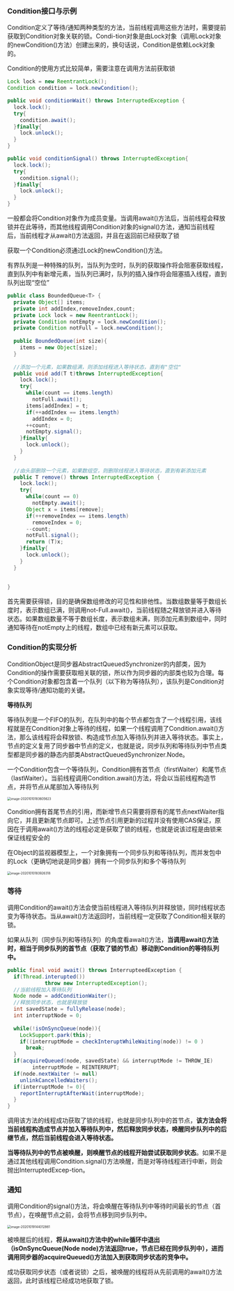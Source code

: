 ### Condition接口与示例

Condition定义了等待/通知两种类型的方法，当前线程调用这些方法时，需要提前获取到Condition对象关联的锁。Condi-tion对象是由Lock对象（调用Lock对象的newCondition()方法）创建出来的，换句话说，Condition是依赖Lock对象的。

Condition的使用方式比较简单，需要注意在调用方法前获取锁

```java
Lock lock = new ReentrantLock();
Condition condition = lock.newCondition();

public void conditionWait() throws InterruptedException {
  lock.lock();
  try{
    condition.await();
  }finally{
    lock.unlock();
  }
}

public void conditionSignal() throws InterruptedException{
  lock.lock();
  try{
    condition.signal();
  }finally{
    lock.unlock();
  }
}

```

一般都会将Condition对象作为成员变量。当调用await()方法后，当前线程会释放锁并在此等待，而其他线程调用Condition对象的signal()方法，通知当前线程后，当前线程才从await()方法返回，并且在返回前已经获取了锁

获取一个Condition必须通过Lock的newCondition()方法。

有界队列是一种特殊的队列，当队列为空时，队列的获取操作将会阻塞获取线程，直到队列中有新增元素，当队列已满时，队列的插入操作将会阻塞插入线程，直到队列出现“空位”

```java
public class BoundedQueue<T> {
  private Object[] items;
  private int addIndex,removeIndex,count;
  private Lock lock = new ReentrantLock();
  private Condition notEmpty = lock.newCondition();
  private Condition notFull = lock.newCondition();
  
  public BoundedQueue(int size){
    items = new Object[size];
  }
  
  //添加一个元素，如果数组满，则添加线程进入等待状态，直到有"空位"
  public void add(T t)throws InterruptedException{
    lock.lock();
    try{
      while(count == items.length)
        notFull.await();
      items[addIndex] = t;
      if(++addIndex == items.length)
        addIndex = 0;
      ++count;
      notEmpty.signal();
    }finally{
      lock.unlock();
    }
  }
  
  //由头部删除一个元素，如果数组空，则删除线程进入等待状态，直到有新添加元素
  public T remove() throws InterruptedException {
    lock.lock();
    try{
      while(count == 0)
        notEmpty.await();
      Object x = items[remove];
      if(++removeIndex == items.length)
        removeIndex = 0;
      --count;
      notFull.signal();
      return (T)x;
    }finally{
      lock.unlock();
    }
  }
  
  
}
```

首先需要获得锁，目的是确保数组修改的可见性和排他性。当数组数量等于数组长度时，表示数组已满，则调用not-Full.await()，当前线程随之释放锁并进入等待状态。如果数组数量不等于数组长度，表示数组未满，则添加元素到数组中，同时通知等待在notEmpty上的线程，数组中已经有新元素可以获取。

### Condition的实现分析

ConditionObject是同步器AbstractQueuedSynchronizer的内部类，因为Condition的操作需要获取相关联的锁，所以作为同步器的内部类也较为合理。每个Condition对象都包含着一个队列（以下称为等待队列），该队列是Condition对象实现等待/通知功能的关键。

**等待队列**

等待队列是一个FIFO的队列，在队列中的每个节点都包含了一个线程引用，该线程就是在Condition对象上等待的线程，如果一个线程调用了Condition.await()方法，那么该线程将会释放锁、构造成节点加入等待队列并进入等待状态。事实上，节点的定义复用了同步器中节点的定义，也就是说，同步队列和等待队列中节点类型都是同步器的静态内部类AbstractQueuedSynchronizer.Node。

一个Condition包含一个等待队列，Condition拥有首节点（firstWaiter）和尾节点（lastWaiter）。当前线程调用Condition.await()方法，将会以当前线程构造节点，并将节点从尾部加入等待队列

<img src="/Users/zhangchongchong/Library/Application Support/typora-user-images/image-20201010183605623.png" alt="image-20201010183605623" style="zoom:50%;" />

Condition拥有首尾节点的引用，而新增节点只需要将原有的尾节点nextWaiter指向它，并且更新尾节点即可。上述节点引用更新的过程并没有使用CAS保证，原因在于调用await()方法的线程必定是获取了锁的线程，也就是说该过程是由锁来保证线程安全的

在Object的监视器模型上，一个对象拥有一个同步队列和等待队列，而并发包中的Lock（更确切地说是同步器）拥有一个同步队列和多个等待队列

<img src="/Users/zhangchongchong/Library/Application Support/typora-user-images/image-20201010183926318.png" alt="image-20201010183926318" style="zoom:50%;" />

### 等待

调用Condition的await()方法会使当前线程进入等待队列并释放锁，同时线程状态变为等待状态。当从await()方法返回时，当前线程一定获取了Condition相关联的锁。

如果从队列（同步队列和等待队列）的角度看await()方法，**当调用await()方法时，相当于同步队列的首节点（获取了锁的节点）移动到Condition的等待队列中。**

```java
public final void await() throws InterrupteedException {
  if(Thread.interupted())
    		throw new InterruptedException();
  //当前线程加入等待队列
  Node node = addConditionWaiter();
  //释放同步状态，也就是释放锁
  int savedState = fullyRelease(node);
  int interruptNode = 0;
  
  while(!isOnSyncQueue(node)){
    LockSupport.park(this);
    if((interruptMode = checkInteruptWhileWaiting(node)) != 0 )
      break;
  }
  if(acquireQueued(node, savedState) && interruptMode != THROW_IE)
    	interruptMode = REINTERRUPT;
  if(node.nextWaiter != null)
    unlinkCancelledWaiters();
  if(interruptMode != 0){
    reportInterruptAfterWait(interruptMode);
  }
}
```

调用该方法的线程成功获取了锁的线程，也就是同步队列中的首节点，**该方法会将当前线程构造成节点并加入等待队列中，然后释放同步状态，唤醒同步队列中的后继节点，然后当前线程会进入等待状态。**

**当等待队列中的节点被唤醒，则唤醒节点的线程开始尝试获取同步状态**。如果不是通过其他线程调用Condition.signal()方法唤醒，而是对等待线程进行中断，则会抛出InterruptedExcep-tion。

### 通知

调用Condition的signal()方法，将会唤醒在等待队列中等待时间最长的节点（首节点），在唤醒节点之前，会将节点移到同步队列中。

<img src="/Users/zhangchongchong/Library/Application Support/typora-user-images/image-20201019144012861.png" alt="image-20201019144012861" style="zoom:50%;" />

被唤醒后的线程，**将从await()方法中的while循环中退出（isOnSyncQueue(Node node)方法返回true，节点已经在同步队列中），进而调用同步器的acquireQueued()方法加入到获取同步状态的竞争中。**

成功获取同步状态（或者说锁）之后，被唤醒的线程将从先前调用的await()方法返回，此时该线程已经成功地获取了锁。













